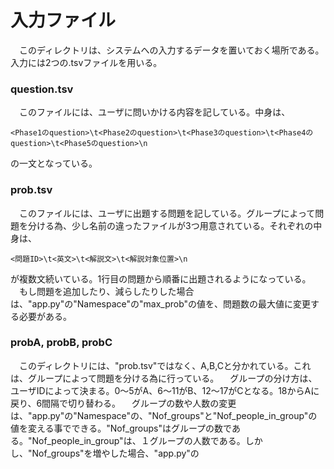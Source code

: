 # 入力ファイル
　このディレクトリは、システムへの入力するデータを置いておく場所である。入力には2つの.tsvファイルを用いる。

### question.tsv
　このファイルには、ユーザに問いかける内容を記している。中身は、
```bash:question.tsv
<Phase1のquestion>\t<Phase2のquestion>\t<Phase3のquestion>\t<Phase4のquestion>\t<Phase5のquestion>\n
```
の一文となっている。

### prob.tsv
　このファイルには、ユーザに出題する問題を記している。グループによって問題を分ける為、少し名前の違ったファイルが3つ用意されている。それぞれの中身は、
```bash:problem.tsv
<問題ID>\t<英文>\t<解説文>\t<解説対象位置>\n
```
が複数文続いている。1行目の問題から順番に出題されるようになっている。<br>
　もし問題を追加したり、減らしたりした場合は、"app.py"の"Namespace"の"max_prob"の値を、問題数の最大値に変更する必要がある。

### probA, probB, probC
　このディレクトリには、"prob.tsv"ではなく、A,B,Cと分かれている。これは、グループによって問題を分ける為に行っている。
　グループの分け方は、ユーザIDによって決まる。0～5がA、6～11がB、12～17がCとなる。18からAに戻り、6間隔で切り替わる。
　グループの数や人数の変更は、"app.py"の"Namespace"の、"Nof_groups"と"Nof_people_in_group"の値を変える事でできる。"Nof_groups"はグループの数である。"Nof_people_in_group"は、１グループの人数である。しかし、"Nof_groups"を増やした場合、"app.py"の
